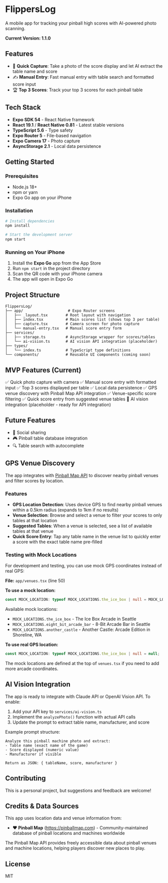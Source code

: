# FlippersLog

A mobile app for tracking your pinball high scores with AI-powered photo scanning.

**Current Version: 1.1.0**

## Features

- 📸 **Quick Capture**: Take a photo of the score display and let AI extract the table name and score
- ✍️ **Manual Entry**: Fast manual entry with table search and formatted score input
- 🏆 **Top 3 Scores**: Track your top 3 scores for each pinball table

## Tech Stack

- **Expo SDK 54** - React Native framework
- **React 19.1** / **React Native 0.81** - Latest stable versions
- **TypeScript 5.6** - Type safety
- **Expo Router 5** - File-based navigation
- **Expo Camera 17** - Photo capture
- **AsyncStorage 2.1** - Local data persistence

## Getting Started

### Prerequisites

- Node.js 18+
- npm or yarn
- Expo Go app on your iPhone

### Installation

```bash
# Install dependencies
npm install

# Start the development server
npm start
```

### Running on Your iPhone

1. Install the **Expo Go** app from the App Store
2. Run `npm start` in the project directory
3. Scan the QR code with your iPhone camera
4. The app will open in Expo Go

## Project Structure

```
FlippersLog/
├── app/                    # Expo Router screens
│   ├── _layout.tsx        # Root layout with navigation
│   ├── index.tsx          # Main scores list (shows top 3 per table)
│   ├── capture.tsx        # Camera screen for photo capture
│   └── manual-entry.tsx   # Manual score entry form
├── services/
│   ├── storage.ts         # AsyncStorage wrapper for scores/tables
│   └── ai-vision.ts       # AI vision API integration (placeholder)
├── types/
│   └── index.ts           # TypeScript type definitions
└── components/            # Reusable UI components (coming soon)
```

## MVP Features (Current)

✅ Quick photo capture with camera
✅ Manual score entry with formatted input
✅ Top 3 scores displayed per table
✅ Local data persistence
✅ GPS venue discovery with Pinball Map API integration
✅ Venue-specific score filtering
✅ Quick score entry from suggested venue tables
🚧 AI vision integration (placeholder - ready for API integration)

## Future Features

- 🤝 Social sharing
- 🎮 Pinball table database integration
- 🔍 Table search with autocomplete

## GPS Venue Discovery

The app integrates with [Pinball Map API](https://pinballmap.com/api) to discover nearby pinball venues and filter scores by location.

### Features

- **GPS Location Detection**: Uses device GPS to find nearby pinball venues within a 0.5km radius (expands to 1km if no results)
- **Venue Selection**: Browse and select a venue to filter your scores to only tables at that location
- **Suggested Tables**: When a venue is selected, see a list of available tables at that venue
- **Quick Score Entry**: Tap any table name in the venue list to quickly enter a score with the exact table name pre-filled

### Testing with Mock Locations

For development and testing, you can use mock GPS coordinates instead of real GPS:

**File:** `app/venues.tsx` (line 50)

**To use a mock location:**
```typescript
const MOCK_LOCATION: typeof MOCK_LOCATIONS.the_ice_box | null = MOCK_LOCATIONS.the_ice_box;
```

Available mock locations:
- `MOCK_LOCATIONS.the_ice_box` - The Ice Box Arcade in Seattle
- `MOCK_LOCATIONS.eight_bit_arcade_bar` - 8-Bit Arcade Bar in Seattle
- `MOCK_LOCATIONS.another_castle` - Another Castle: Arcade Edition in Shoreline, WA

**To use real GPS location:**
```typescript
const MOCK_LOCATION: typeof MOCK_LOCATIONS.the_ice_box | null = null;
```

The mock locations are defined at the top of `venues.tsx` if you need to add more arcade coordinates.

## AI Vision Integration

The app is ready to integrate with Claude API or OpenAI Vision API. To enable:

1. Add your API key to `services/ai-vision.ts`
2. Implement the `analyzePhoto()` function with actual API calls
3. Update the prompt to extract table name, manufacturer, and score

Example prompt structure:
```
Analyze this pinball machine photo and extract:
- Table name (exact name of the game)
- Score displayed (numeric value)
- Manufacturer if visible

Return as JSON: { tableName, score, manufacturer }
```

## Contributing

This is a personal project, but suggestions and feedback are welcome!

## Credits & Data Sources

This app uses location data and venue information from:

- **❤️ Pinball Map** (https://pinballmap.com) - Community-maintained database of pinball locations and machines worldwide

The Pinball Map API provides freely accessible data about pinball venues and machine locations, helping players discover new places to play.

## License

MIT
